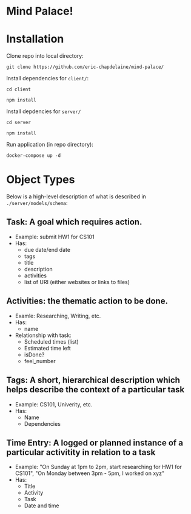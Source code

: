 # Mind Palace!

# Installation

Clone repo into local directory:

`git clone https://github.com/eric-chapdelaine/mind-palace/`

Install dependencies for `client/`:

`cd client`

`npm install`

Install depdencies for `server/`

`cd server`

`npm install`

Run application (in repo directory):

`docker-compose up -d`

# Object Types

Below is a high-level description of what is described in `./server/models/schema`:

## Task: A goal which requires action. 
* Example: submit HW1 for CS101
* Has:
    * due date/end date
    * tags
    * title
    * description
    * activities
    * list of URI (either websites or links to files)
## Activities: the thematic action to be done. 
* Examle: Researching, Writing, etc.
* Has:
    * name
* Relationship with task:
    * Scheduled times (list)
    * Estimated time left
    * isDone?
    * feel_number


## Tags: A short, hierarchical description which helps describe the context of a particular task
* Example: CS101, Univerity, etc.
* Has:
    * Name
    * Dependencies

## Time Entry: A logged or planned instance of a particular activitity in relation to a task
* Example: "On Sunday at 1pm to 2pm, start researching for HW1 for CS101", "On Monday between 3pm - 5pm, I worked on xyz"
* Has:
    * Title
    * Activity
    * Task
    * Date and time
